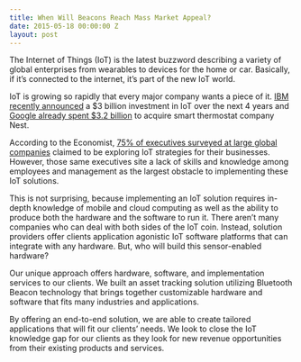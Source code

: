 ```yaml
---
title: When Will Beacons Reach Mass Market Appeal?
date: 2015-05-18 00:00:00 Z
layout: post
---
```


The Internet of Things (IoT) is the latest buzzword describing a variety of global enterprises from wearables to devices for the home or car. Basically, if it’s connected to the internet, it’s part of the new IoT world.

IoT is growing so rapidly that every major company wants a piece of it. [IBM recently announced](http://www.reuters.com/article/us-ibm-investment-idUSKBN0MR0BS20150331) a $3 billion investment in IoT over the next 4 years and [Google already spent $3.2 billion](https://abc.xyz/investor/index.html) to acquire smart thermostat company Nest.

According to the Economist, [75% of executives surveyed at large global companies](http://www.arm.com/files/pdf/EIU_Internet_Business_Index_WEB.PDF) claimed to be exploring IoT strategies for their businesses. However, those same executives site a lack of skills and knowledge among employees and management as the largest obstacle to implementing these IoT solutions.

This is not surprising, because implementing an IoT solution requires in-depth knowledge of mobile and cloud computing as well as the ability to produce both the hardware and the software to run it. There aren’t many companies who can deal with both sides of the IoT coin. Instead, solution providers offer clients application agonistic IoT software platforms that can integrate with any hardware. But, who will build this sensor-enabled hardware?

Our unique approach offers hardware, software, and implementation services to our clients. We built an asset tracking solution utilizing Bluetooth Beacon technology that brings together customizable hardware and software that fits many industries and applications.

By offering an end-to-end solution, we are able to create tailored applications that will fit our clients’ needs. We look to close the IoT knowledge gap for our clients as they look for new revenue opportunities from their existing products and services.